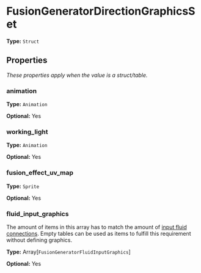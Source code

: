 # FusionGeneratorDirectionGraphicsSet

**Type:** `Struct`

## Properties

*These properties apply when the value is a struct/table.*

### animation

**Type:** `Animation`

**Optional:** Yes

### working_light

**Type:** `Animation`

**Optional:** Yes

### fusion_effect_uv_map

**Type:** `Sprite`

**Optional:** Yes

### fluid_input_graphics

The amount of items in this array has to match the amount of [input fluid connections](prototype:FusionGeneratorPrototype::input_fluid_box). Empty tables can be used as items to fulfill this requirement without defining graphics.

**Type:** Array[`FusionGeneratorFluidInputGraphics`]

**Optional:** Yes

